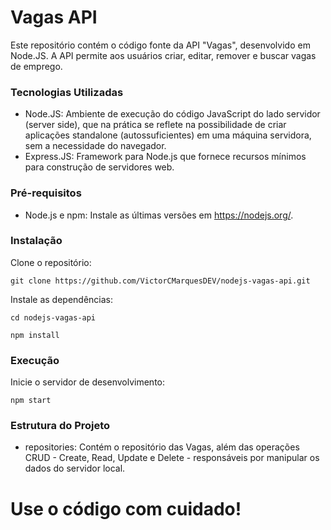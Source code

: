 
# Vagas API

Este repositório contém o código fonte da API "Vagas", desenvolvido em Node.JS. A API permite aos usuários criar, editar, remover e buscar vagas de emprego.

### Tecnologias Utilizadas

* Node.JS: Ambiente de execução do código JavaScript do lado servidor (server side), que na prática se reflete na possibilidade de criar aplicações standalone (autossuficientes) em uma máquina servidora, sem a necessidade do navegador.
* Express.JS: Framework para Node.js que fornece recursos mínimos para construção de servidores web.

### Pré-requisitos
* Node.js e npm: Instale as últimas versões em https://nodejs.org/.

### Instalação
Clone o repositório:
```
git clone https://github.com/VictorCMarquesDEV/nodejs-vagas-api.git
```


Instale as dependências:
```
cd nodejs-vagas-api
```
```
npm install
```

### Execução
Inicie o servidor de desenvolvimento:
```
npm start
```

### Estrutura do Projeto
* repositories: Contém o repositório das Vagas, além das operações CRUD - Create, Read, Update e Delete - responsáveis por manipular os dados do servidor local.

# Use o código com cuidado!
